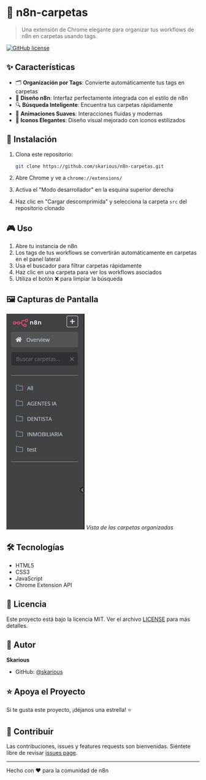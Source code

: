 # 📁 n8n-carpetas

> Una extensión de Chrome elegante para organizar tus workflows de n8n en carpetas usando tags.

[![GitHub license](https://img.shields.io/github/license/skarious/n8n-carpetas)](https://github.com/skarious/n8n-carpetas/blob/main/LICENSE)

## ✨ Características

- 🗂️ **Organización por Tags**: Convierte automáticamente tus tags en carpetas
- 🎯 **Diseño n8n**: Interfaz perfectamente integrada con el estilo de n8n
- 🔍 **Búsqueda Inteligente**: Encuentra tus carpetas rápidamente
- 💫 **Animaciones Suaves**: Interacciones fluidas y modernas
- 🎨 **Iconos Elegantes**: Diseño visual mejorado con iconos estilizados

## 🚀 Instalación

1. Clona este repositorio:
   ```bash
   git clone https://github.com/skarious/n8n-carpetas.git
   ```

2. Abre Chrome y ve a `chrome://extensions/`

3. Activa el "Modo desarrollador" en la esquina superior derecha

4. Haz clic en "Cargar descomprimida" y selecciona la carpeta `src` del repositorio clonado

## 🎮 Uso

1. Abre tu instancia de n8n
2. Los tags de tus workflows se convertirán automáticamente en carpetas en el panel lateral
3. Usa el buscador para filtrar carpetas rápidamente
4. Haz clic en una carpeta para ver los workflows asociados
5. Utiliza el botón ❌ para limpiar la búsqueda

## 🖼️ Capturas de Pantalla

![Vista de Carpetas](screenshots/folders-view.jpg)
*Vista de las carpetas organizadas*

## 🛠️ Tecnologías

- HTML5
- CSS3
- JavaScript
- Chrome Extension API

## 📝 Licencia

Este proyecto está bajo la licencia MIT. Ver el archivo [LICENSE](LICENSE) para más detalles.

## 👤 Autor

**Skarious**

* GitHub: [@skarious](https://github.com/skarious)

## ⭐ Apoya el Proyecto

Si te gusta este proyecto, ¡déjanos una estrella! ⭐

## 🤝 Contribuir

Las contribuciones, issues y features requests son bienvenidas.
Siéntete libre de revisar [issues page](https://github.com/skarious/n8n-carpetas/issues).

---

Hecho con ❤️ para la comunidad de n8n
